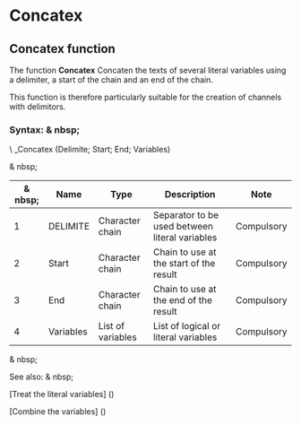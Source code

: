 # Concatex

## Concatex function

The function **Concatex** Concaten the texts of several literal variables using a delimiter, a start of the chain and an end of the chain.

This function is therefore particularly suitable for the creation of channels with delimitors.

### Syntax: & nbsp;

\ _Concatex (Delimite; Start; End; Variables)

& nbsp;

|& nbsp;|**Name** |**Type** |**Description** |**Note** |
|--- |--- |--- |--- |--- |
|&#49;|DELIMITE |Character chain |Separator to be used between literal variables |Compulsory |
|&#50;|Start |Character chain |Chain to use at the start of the result |Compulsory |
|&#51;|End |Character chain |Chain to use at the end of the result |Compulsory |
|&#52;|Variables |List of variables |List of logical or literal variables |Compulsory |


& nbsp;

See also: & nbsp;

[Treat the literal variables] (<Trellious Little Little.MD>)

[Combine the variables] (<combine thevariables1.md>)